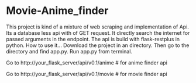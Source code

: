 # Movie-Anime_finder

This project is kind of a mixture of web scraping and implementation of Api. Its a database less api with of GET request.
It directly search the internet for passed arguments in the endpoint. The api is build with flask-restplus in python.
How to use it...
Download the project in an directory. 
Then go to the directory and find app.py. 
Run app.py from terminal.

Go to http://your_flask_server/api/v0.1/anime  # for anime finder api

Go to http://your_flask_server/api/v0.1/movie  # for movie finder api
